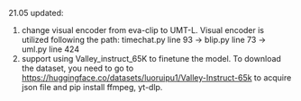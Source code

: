 21.05 updated:
1. change visual encoder from eva-clip to UMT-L.
Visual encoder is utilized following the path: timechat.py line 93 -> blip.py line 73 -> uml.py line 424
2. support using Valley_instruct_65K to finetune the model.
To download the dataset, you need to go to https://huggingface.co/datasets/luoruipu1/Valley-Instruct-65k to acquire json file and pip install ffmpeg, yt-dlp.
